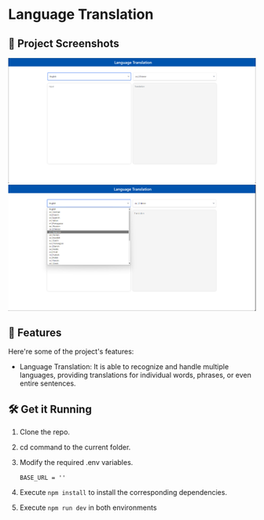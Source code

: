 # Language Translation

## 📸 Project Screenshots

![project-screenshot](../../assets/img/trans_ui_init.png)
![project-screenshot](../../assets/img/trans_ui_select.png)

## 🧐 Features

Here're some of the project's features:

- Language Translation: It is able to recognize and handle multiple languages, providing translations for individual words, phrases, or even entire sentences.

## 🛠️ Get it Running

1. Clone the repo.

2. cd command to the current folder.

3. Modify the required .env variables.
   ```
   BASE_URL = ''
   ```
4. Execute `npm install` to install the corresponding dependencies.

5. Execute `npm run dev` in both environments
